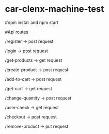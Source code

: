 # car-clenx-machine-test

#npm install and npm start

#Api routes 

/register -> post request


/login -> post request


/get-products -> get request

/create-product -> post request

/add-to-cart -> post request

/get-cart -> get request

/change-quantity -> post request

/user-check -> get request

/checkout -> post request

/remove-product -> put request
